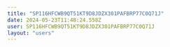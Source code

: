 ```yaml
---
title: "SP116HFCWB9QT51KT9D8JDZX301PAFBRP77C0Q71J"
date: 2024-05-23T11:48:24.558Z
user: SP116HFCWB9QT51KT9D8JDZX301PAFBRP77C0Q71J
layout: "users"
---
```

    
